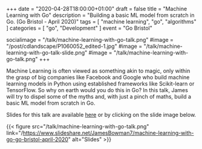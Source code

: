 +++
date = "2020-04-28T18:00:00+01:00"
draft = false
title = "Machine Learning with Go"
description = "Building a basic ML model from scratch in Go. (Go Bristol - April 2020)"
tags = [ "machine learning", "go", "algorithms" ]
categories = [
  "go", "Development"
]
event = "Go Bristol"

socialimage = "/talk/machine-learning-with-go-talk.png"
#image = "/post/cdlandscape/P1060052_edited-1.jpg"
#image = "/talk/machine-learning-with-go-talk-slide.png"
#image = "/talk/machine-learning-with-go-talk.png"
+++


Machine Learning is often viewed as something akin to magic, only within the grasp of big companies like Facebook and Google who build machine learning models in Python using established frameworks like Scikit-learn or TensorFlow. So why on earth would you do this in Go? In this talk, James will try to dispel some of the myths and, with just a pinch of maths, build a basic ML model from scratch in Go.

Slides for this talk are available [here](/https://www.slideshare.net/JamesBowman7/machine-learning-with-go-go-bristol-april-2020) or by clicking on the slide image below.

{{< figure src="/talk/machine-learning-with-go-talk.png" link="/https://www.slideshare.net/JamesBowman7/machine-learning-with-go-go-bristol-april-2020" alt="Slides" >}}
